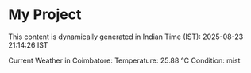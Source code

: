 # My Project

This content is dynamically generated in Indian Time (IST): 2025-08-23 21:14:26 IST


Current Weather in Coimbatore:
Temperature: 25.88 °C
Condition: mist
